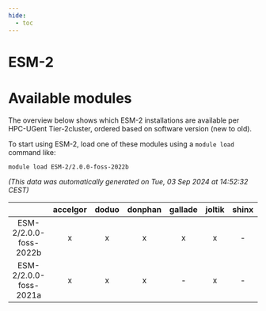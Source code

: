 ```yaml
---
hide:
  - toc
---
```


ESM-2
=====

# Available modules


The overview below shows which ESM-2 installations are available per HPC-UGent Tier-2cluster, ordered based on software version (new to old).

To start using ESM-2, load one of these modules using a `module load` command like:

```shell
module load ESM-2/2.0.0-foss-2022b
```

*(This data was automatically generated on Tue, 03 Sep 2024 at 14:52:32 CEST)*  

| |accelgor|doduo|donphan|gallade|joltik|shinx|skitty|
| :---: | :---: | :---: | :---: | :---: | :---: | :---: | :---: |
|ESM-2/2.0.0-foss-2022b|x|x|x|x|x|-|x|
|ESM-2/2.0.0-foss-2021a|x|x|x|-|x|-|x|

